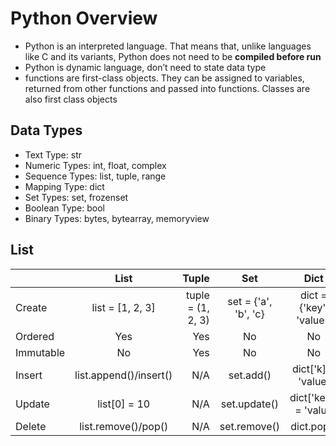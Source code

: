 # Python Overview #

* Python is an interpreted language. That means that, unlike languages like C and its variants, Python does not need to be **compiled before run**
* Python is dynamic language, don’t need to state data type
* functions are first-class objects. They can be assigned to variables, returned from other functions and passed into functions. Classes are also first class objects

## Data Types ##

* Text Type: str
* Numeric Types: int, float, complex
* Sequence Types: list, tuple, range
* Mapping Type: dict
* Set Types: set, frozenset
* Boolean Type: bool
* Binary Types: bytes, bytearray, memoryview

## List ##

|               | List                   | Tuple                  |Set                     |Dict                    |
| ------------- |:----------------------:| ----------------------:|:----------------------:|:----------------------:|
| Create        | list = [1, 2, 3]       | tuple = (1, 2, 3)      | set = {'a', 'b', 'c}   | dict = {'key': 'value'}|
| Ordered       | Yes                    | Yes                    | No                     | No                     |
| Immutable     | No                     | Yes                    | No                     | No                     |
| Insert        | list.append()/insert() | N/A                    | set.add()              | dict['k] = 'value'     |
| Update        | list[0] = 10           | N/A                    | set.update()           | dict['key'] = 'value   |
| Delete        | list.remove()/pop()    | N/A                    | set.remove()           | dict.pop()             |